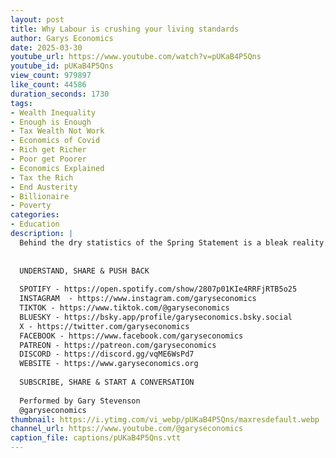 ```yaml
---
layout: post
title: Why Labour is crushing your living standards
author: Garys Economics
date: 2025-03-30
youtube_url: https://www.youtube.com/watch?v=pUKaB4P5Qns
youtube_id: pUKaB4P5Qns
view_count: 979897
like_count: 44586
duration_seconds: 1730
tags:
- Wealth Inequality
- Enough is Enough
- Tax Wealth Not Work
- Economics of Covid
- Rich get Richer
- Poor get Poorer
- Economics Explained
- Tax the Rich
- End Austerity
- Billionaire
- Poverty
categories:
- Education
description: |
  Behind the dry statistics of the Spring Statement is a bleak reality. The Labour government is doing austerity 2.0 in the UK. Here's why – and what you can do about it.
  
  
  UNDERSTAND, SHARE & PUSH BACK
  
  SPOTIFY - https://open.spotify.com/show/2807p01KIe4RRFjRTB5o25
  INSTAGRAM  - https://www.instagram.com/garyseconomics
  TIKTOK - https://www.tiktok.com/@garyseconomics
  BLUESKY - https://bsky.app/profile/garyseconomics.bsky.social
  X - https://twitter.com/garyseconomics
  FACEBOOK - https://www.facebook.com/garyseconomics
  PATREON - https://patreon.com/garyseconomics
  DISCORD - https://discord.gg/vqME6WsPd7
  WEBSITE - https://www.garyseconomics.org
  
  SUBSCRIBE, SHARE & START A CONVERSATION
  
  Performed by Gary Stevenson
  @garyseconomics
thumbnail: https://i.ytimg.com/vi_webp/pUKaB4P5Qns/maxresdefault.webp
channel_url: https://www.youtube.com/@garyseconomics
caption_file: captions/pUKaB4P5Qns.vtt
---
```

